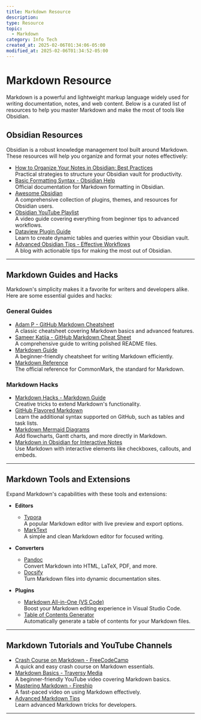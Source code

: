 ```yaml
---
title: Markdown Resource
description: 
type: Resource
topic:
  - Markdown
category: Info Tech
created_at: 2025-02-06T01:34:06-05:00
modified_at: 2025-02-06T01:34:52-05:00
---
```

# Markdown Resource
Markdown is a powerful and lightweight markup language widely used for writing documentation, notes, and web content. Below is a curated list of resources to help you master Markdown and make the most of tools like Obsidian.

## Obsidian Resources

Obsidian is a robust knowledge management tool built around Markdown. These resources will help you organize and format your notes effectively:

- [How to Organize Your Notes in Obsidian: Best Practices](https://mattgiaro.com/organize-notes-obsidian/)  
  Practical strategies to structure your Obsidian vault for productivity.
- [Basic Formatting Syntax - Obsidian Help](https://help.obsidian.md/Editing+and+formatting/Basic+formatting+syntax)  
  Official documentation for Markdown formatting in Obsidian.
- [Awesome Obsidian](https://github.com/kmaasrud/awesome-obsidian)  
  A comprehensive collection of plugins, themes, and resources for Obsidian users.
- [Obsidian YouTube Playlist](https://www.youtube.com/playlist?list=PL0BElkA9kAmhSPXpugmRhoihdLbo0ak70)  
  A video guide covering everything from beginner tips to advanced workflows.
- [Dataview Plugin Guide](https://blacksmithgu.github.io/obsidian-dataview/)  
  Learn to create dynamic tables and queries within your Obsidian vault.
- [Advanced Obsidian Tips - Effective Workflows](https://zsolt.blog/obsidian.md-tips)  
  A blog with actionable tips for making the most out of Obsidian.

---

## Markdown Guides and Hacks

Markdown's simplicity makes it a favorite for writers and developers alike. Here are some essential guides and hacks:

### General Guides
- [Adam P - GitHub Markdown Cheatsheet](https://github.com/adam-p/markdown-here/wiki/Markdown-Cheatsheet)  
  A classic cheatsheet covering Markdown basics and advanced features.
- [Sameer Katija - GitHub Markdown Cheat Sheet](https://dev.to/sameerkatija/github-markdown-cheat-sheet-everything-you-need-to-know-to-write-readme-md-2eca)  
  A comprehensive guide to writing polished README files.
- [Markdown Guide](https://markdownguide.org/cheat-sheet/)  
  A beginner-friendly cheatsheet for writing Markdown efficiently.
- [Markdown Reference](https://commonmark.org/help/)  
  The official reference for CommonMark, the standard for Markdown.

### Markdown Hacks
- [Markdown Hacks - Markdown Guide](https://www.markdownguide.org/hacks/)  
  Creative tricks to extend Markdown's functionality.
- [GitHub Flavored Markdown](https://github.github.com/gfm/)  
  Learn the additional syntax supported on GitHub, such as tables and task lists.
- [Markdown Mermaid Diagrams](https://mermaid-js.github.io/mermaid/#/)  
  Add flowcharts, Gantt charts, and more directly in Markdown.
- [Markdown in Obsidian for Interactive Notes](https://www.eleanorconlin.com/markdown-notes)  
  Use Markdown with interactive elements like checkboxes, callouts, and embeds.

---

## Markdown Tools and Extensions

Expand Markdown's capabilities with these tools and extensions:

- **Editors**
  - [Typora](https://typora.io/)  
    A popular Markdown editor with live preview and export options.
  - [MarkText](https://marktext.app/)  
    A simple and clean Markdown editor for focused writing.

- **Converters**
  - [Pandoc](https://pandoc.org/)  
    Convert Markdown into HTML, LaTeX, PDF, and more.
  - [Docsify](https://docsify.js.org/#/)  
    Turn Markdown files into dynamic documentation sites.

- **Plugins**
  - [Markdown All-in-One (VS Code)](https://marketplace.visualstudio.com/items?itemName=yzhang.markdown-all-in-one)  
    Boost your Markdown editing experience in Visual Studio Code.
  - [Table of Contents Generator](https://github.com/AlanWalk/markdown-toc)  
    Automatically generate a table of contents for your Markdown files.

---

## Markdown Tutorials and YouTube Channels

- [Crash Course on Markdown - FreeCodeCamp](https://www.freecodecamp.org/news/markdown-crash-course/)  
  A quick and easy crash course on Markdown essentials.
- [Markdown Basics - Traversy Media](https://www.youtube.com/watch?v=hQ9ReU7yXj4)  
  A beginner-friendly YouTube video covering Markdown basics.
- [Mastering Markdown - Fireship](https://youtu.be/_rEhY_klCm0)  
  A fast-paced video on using Markdown effectively.
- [Advanced Markdown Tips](https://youtu.be/7B0xgMgEiwQ)  
  Learn advanced Markdown tricks for developers.

---
